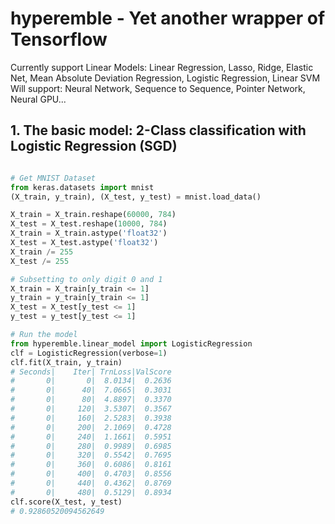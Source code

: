 # hyperemble - Yet another wrapper of Tensorflow
Currently support Linear Models: Linear Regression, Lasso, Ridge, Elastic Net, Mean Absolute Deviation Regression, Logistic Regression, Linear SVM
Will support: Neural Network, Sequence to Sequence, Pointer Network, Neural GPU...
## 1. The basic model: 2-Class classification with Logistic Regression (SGD)
```python

# Get MNIST Dataset
from keras.datasets import mnist
(X_train, y_train), (X_test, y_test) = mnist.load_data()

X_train = X_train.reshape(60000, 784)
X_test = X_test.reshape(10000, 784)
X_train = X_train.astype('float32')
X_test = X_test.astype('float32')
X_train /= 255
X_test /= 255

# Subsetting to only digit 0 and 1
X_train = X_train[y_train <= 1]
y_train = y_train[y_train <= 1]
X_test = X_test[y_test <= 1]
y_test = y_test[y_test <= 1]

# Run the model
from hyperemble.linear_model import LogisticRegression
clf = LogisticRegression(verbose=1)
clf.fit(X_train, y_train)
# Seconds|    Iter| TrnLoss|ValScore
#       0|       0|  8.0134|  0.2636
#       0|      40|  7.0665|  0.3031
#       0|      80|  4.8897|  0.3370
#       0|     120|  3.5307|  0.3567
#       0|     160|  2.5283|  0.3938
#       0|     200|  2.1069|  0.4728
#       0|     240|  1.1661|  0.5951
#       0|     280|  0.9989|  0.6985
#       0|     320|  0.5542|  0.7695
#       0|     360|  0.6086|  0.8161
#       0|     400|  0.4703|  0.8556
#       0|     440|  0.4362|  0.8769
#       0|     480|  0.5129|  0.8934
clf.score(X_test, y_test)
# 0.92860520094562649
```


